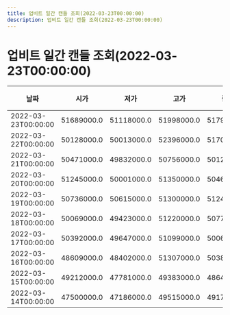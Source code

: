 ```yaml
---
title: 업비트 일간 캔들 조회(2022-03-23T00:00:00)
description: 업비트 일간 캔들 조회(2022-03-23T00:00:00)
---
```


업비트 일간 캔들 조회(2022-03-23T00:00:00)
===

|날짜|시가|저가|고가|종가|비고|
|--|--|--|--|--|--|
|2022-03-23T00:00:00|51689000.0|51118000.0|51998000.0|51791000.0|    |
|2022-03-22T00:00:00|50128000.0|50013000.0|52396000.0|51704000.0|    |
|2022-03-21T00:00:00|50471000.0|49832000.0|50756000.0|50128000.0|    |
|2022-03-20T00:00:00|51245000.0|50001000.0|51350000.0|50462000.0|    |
|2022-03-19T00:00:00|50736000.0|50615000.0|51300000.0|51245000.0|    |
|2022-03-18T00:00:00|50069000.0|49423000.0|51220000.0|50770000.0|    |
|2022-03-17T00:00:00|50392000.0|49647000.0|51099000.0|50069000.0|    |
|2022-03-16T00:00:00|48609000.0|48402000.0|51307000.0|50389000.0|    |
|2022-03-15T00:00:00|49212000.0|47781000.0|49383000.0|48640000.0|    |
|2022-03-14T00:00:00|47500000.0|47186000.0|49515000.0|49171000.0|    |
